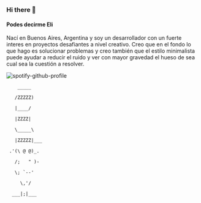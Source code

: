 ### Hi there 👋
#### Podes decirme Eli
Nací en Buenos Aires, Argentina y soy un desarrollador con un fuerte interes en proyectos desafiantes a nivel creativo. 
Creo que en el fondo lo que hago es solucionar problemas y creo también que el estilo minimalista puede ayudar a reducir el ruido y ver con mayor gravedad el hueso de sea cual sea la cuestión a resolver.

![spotify-github-profile](https://spotify-github-profile.vercel.app/api/view?uid=elianbarci&cover_image=true&theme=novatorem&bar_color=53b14f&bar_color_cover=true)

        _____

       /ZZZZZ)

       |____/

       |ZZZZ|

       \_____\

       |ZZZZZ|___

     .'(\ @ @)_. 

       /;   " )-

       \; `--'

         \,'/

      ___|;|___


<!--
**elianbarci/elianbarci** is a ✨ _special_ ✨ repository because its `README.md` (this file) appears on your GitHub profile.

Here are some ideas to get you started:

- 🔭 I’m currently working on ...
- 🌱 I’m currently learning ...
- 👯 I’m looking to collaborate on ...
- 🤔 I’m looking for help with ...
- 💬 Ask me about ...
- 📫 How to reach me: ...
- 😄 Pronouns: ...
- ⚡ Fun fact: ...
-->
